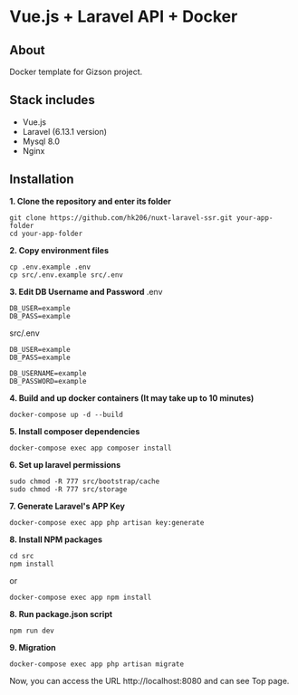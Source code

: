 # Vue.js + Laravel API + Docker

## About
Docker template for Gizson project.

## Stack includes
* Vue.js
* Laravel (6.13.1 version)
* Mysql 8.0
* Nginx

## Installation

**1. Clone the repository and enter its folder**
```
git clone https://github.com/hk206/nuxt-laravel-ssr.git your-app-folder
cd your-app-folder
```

**2. Copy environment files**
```
cp .env.example .env
cp src/.env.example src/.env
```

**3. Edit DB Username and Password**
.env
```
DB_USER=example
DB_PASS=example
```
src/.env
```
DB_USER=example
DB_PASS=example

DB_USERNAME=example
DB_PASSWORD=example
```

**4. Build and up docker containers (It may take up to 10 minutes)**
```
docker-compose up -d --build
```

**5. Install composer dependencies**
```
docker-compose exec app composer install
```

**6. Set up laravel permissions**
```
sudo chmod -R 777 src/bootstrap/cache
sudo chmod -R 777 src/storage
```
**7. Generate Laravel's APP Key**
```
docker-compose exec app php artisan key:generate
```

**8. Install NPM packages**
```
cd src
npm install
```
or
```
docker-compose exec app npm install
```

**8. Run package.json script**
```
npm run dev
```

**9. Migration**
```
docker-compose exec app php artisan migrate
```

Now, you can access the URL http://localhost:8080 and can see Top page.

